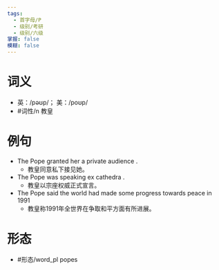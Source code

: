 ```yaml
---
tags:
  - 首字母/P
  - 级别/考研
  - 级别/六级
掌握: false
模糊: false
---
```

# 词义
- 英：/pəʊp/； 美：/poʊp/
- #词性/n  教皇
# 例句
- The Pope granted her a private audience .
	- 教皇同意私下接见她。
- The Pope was speaking ex cathedra .
	- 教皇以宗座权威正式宣言。
- The Pope said the world had made some progress towards peace in 1991
	- 教皇称1991年全世界在争取和平方面有所进展。
# 形态
- #形态/word_pl popes
